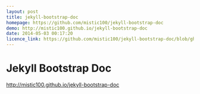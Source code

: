 ```yaml
---
layout: post
title: jekyll-bootstrap-doc
homepage: https://github.com/mistic100/jekyll-bootstrap-doc
demo: http://mistic100.github.io/jekyll-bootstrap-doc
date: 2014-05-03 00:17:20
licence_link: https://github.com/mistic100/jekyll-bootstrap-doc/blob/gh-pages/LICENSE
---
```

Jekyll Bootstrap Doc
====================

http://mistic100.github.io/jekyll-bootstrap-doc

